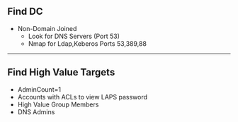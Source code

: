  ## Find DC
- Non-Domain Joined
	- Look for DNS Servers (Port 53)
	- Nmap for Ldap,Keberos Ports 53,389,88

***

 ## Find High Value Targets
- AdminCount=1
- Accounts with ACLs to view LAPS password
- High Value Group Members
- DNS Admins


